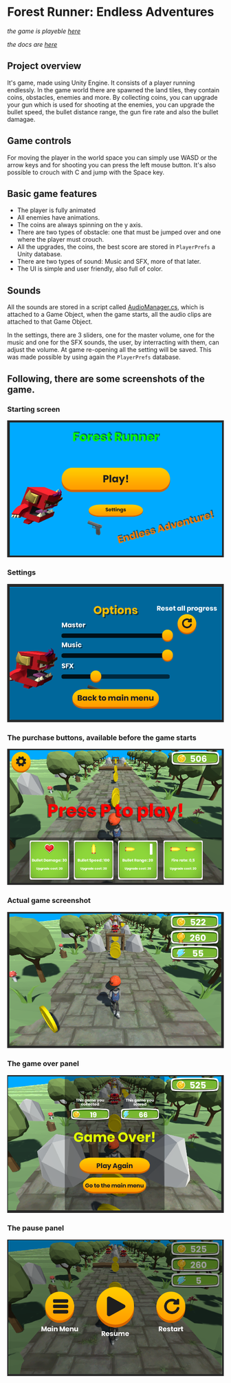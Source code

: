 # Forest Runner: Endless Adventures

*the game is playeble [here](https://simmer.io/@paoloBianchessi/forest-runner-endless-adventures)*

*the docs are [here](https://paolo-05.github.io/ProgettoQuarta/)*

## Project overview

It's game, made using Unity Engine. 
It consists of a player running endlessly. 
In the game world there are spawned the land tiles, they contain coins, obstacles, enemies and more. 
By collecting coins, you can upgrade your gun which is used for shooting at the enemies, you can upgrade the bullet speed, the bullet distance range, the gun fire rate and also the bullet damagae.

## Game controls

For moving the player in the world space you can simply use WASD or the arrow keys and for shooting you can press the left mouse button. It's also possible to crouch with C and jump with the Space key.

## Basic game features

- The player is fully animated
- All enemies have animations.
- The coins are always spinning on the y axis.
- There are two types of obstacle: one that must be jumped over and one where the player must crouch.
- All the upgrades, the coins, the best score are stored in `PlayerPrefs` a Unity database.
- There are two types of sound: Music and SFX, more of that later.
- The UI is simple and user friendly, also full of color.

## Sounds

All the sounds are stored in a script called [AudioManager.cs](https://github.com/paolo-05/ProgettoQuarta/blob/master/Assets/Scripts/AudioManager.cs), which is attached to a Game Object, when the game starts,
all the audio clips are attached to that Game Object.

In the settings, there are 3 sliders, one for the master volume, one for the music and one for the SFX sounds, the user, by interracting with them, can adjust the volume. 
At game re-opening all the setting will be saved. This was made possible by using again the `PlayerPrefs` database.

## Following, there are some screenshots of the game.

### Starting screen
  <img src="https://github.com/paolo-05/ProgettoQuarta/blob/master/Demo/Screenshot%202023-05-19%20104834.png">
  
### Settings

<img src="https://github.com/paolo-05/ProgettoQuarta/blob/master/Demo/Screenshot%202023-05-19%20104929.png">

### The purchase buttons, available before the game starts

<img src="https://github.com/paolo-05/ProgettoQuarta/blob/master/Demo/Screenshot%202023-05-19%20104955.png">

### Actual game screenshot

<img src="https://github.com/paolo-05/ProgettoQuarta/blob/master/Demo/Screenshot%202023-05-19%20105034.png">

### The game over panel

<img src="https://github.com/paolo-05/ProgettoQuarta/blob/master/Demo/Screenshot%202023-05-19%20105057.png">

### The pause panel

<img src="https://github.com/paolo-05/ProgettoQuarta/blob/master/Demo/Screenshot%202023-05-19%20105122.png">
